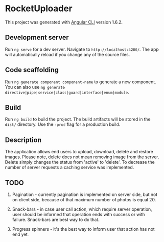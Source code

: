 # RocketUploader

This project was generated with [Angular CLI](https://github.com/angular/angular-cli) version 1.6.2.

## Development server

Run `ng serve` for a dev server. Navigate to `http://localhost:4200/`. The app will automatically reload if you change any of the source files.

## Code scaffolding

Run `ng generate component component-name` to generate a new component. You can also use `ng generate directive|pipe|service|class|guard|interface|enum|module`.

## Build

Run `ng build` to build the project. The build artifacts will be stored in the `dist/` directory. Use the `-prod` flag for a production build.

## Description

The application allows end users to upload, download, delete and restore images. Please note, delete does not mean removing image from the server. Delete simply changes the status from 'active' to 'delete'. To decrease the number of server requests a caching service was implemented.

## TODO

1) Pagination - currently pagination is implemented on server side, but not on client side, because of that maximum number of photos is equal 20.

2) Snack-bars - in case user call action, which require server operation, user should be informed that operation ends with success or with failure. Snack-bars are best way to do that.

3) Progress spinners - it's the best way to inform user that action has not end yet.






